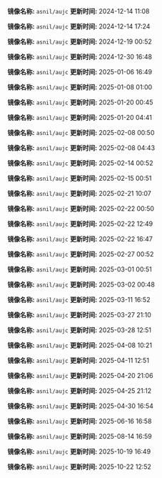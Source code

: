 **镜像名称:** `asnil/aujc`
**更新时间:** 2024-12-14 11:08

**镜像名称:** `asnil/aujc`
**更新时间:** 2024-12-14 17:24

**镜像名称:** `asnil/aujc`
**更新时间:** 2024-12-19 00:52

**镜像名称:** `asnil/aujc`
**更新时间:** 2024-12-30 16:48

**镜像名称:** `asnil/aujc`
**更新时间:** 2025-01-06 16:49

**镜像名称:** `asnil/aujc`
**更新时间:** 2025-01-08 01:00

**镜像名称:** `asnil/aujc`
**更新时间:** 2025-01-20 00:45

**镜像名称:** `asnil/aujc`
**更新时间:** 2025-01-20 04:41

**镜像名称:** `asnil/aujc`
**更新时间:** 2025-02-08 00:50

**镜像名称:** `asnil/aujc`
**更新时间:** 2025-02-08 04:43

**镜像名称:** `asnil/aujc`
**更新时间:** 2025-02-14 00:52

**镜像名称:** `asnil/aujc`
**更新时间:** 2025-02-15 00:51

**镜像名称:** `asnil/aujc`
**更新时间:** 2025-02-21 10:07

**镜像名称:** `asnil/aujc`
**更新时间:** 2025-02-22 00:50

**镜像名称:** `asnil/aujc`
**更新时间:** 2025-02-22 12:49

**镜像名称:** `asnil/aujc`
**更新时间:** 2025-02-22 16:47

**镜像名称:** `asnil/aujc`
**更新时间:** 2025-02-27 00:52

**镜像名称:** `asnil/aujc`
**更新时间:** 2025-03-01 00:51

**镜像名称:** `asnil/aujc`
**更新时间:** 2025-03-02 00:48

**镜像名称:** `asnil/aujc`
**更新时间:** 2025-03-11 16:52

**镜像名称:** `asnil/aujc`
**更新时间:** 2025-03-27 21:10

**镜像名称:** `asnil/aujc`
**更新时间:** 2025-03-28 12:51

**镜像名称:** `asnil/aujc`
**更新时间:** 2025-04-08 10:21

**镜像名称:** `asnil/aujc`
**更新时间:** 2025-04-11 12:51

**镜像名称:** `asnil/aujc`
**更新时间:** 2025-04-20 21:06

**镜像名称:** `asnil/aujc`
**更新时间:** 2025-04-25 21:12

**镜像名称:** `asnil/aujc`
**更新时间:** 2025-04-30 16:54

**镜像名称:** `asnil/aujc`
**更新时间:** 2025-06-16 16:58

**镜像名称:** `asnil/aujc`
**更新时间:** 2025-08-14 16:59

**镜像名称:** `asnil/aujc`
**更新时间:** 2025-10-19 16:49

**镜像名称:** `asnil/aujc`
**更新时间:** 2025-10-22 12:52

